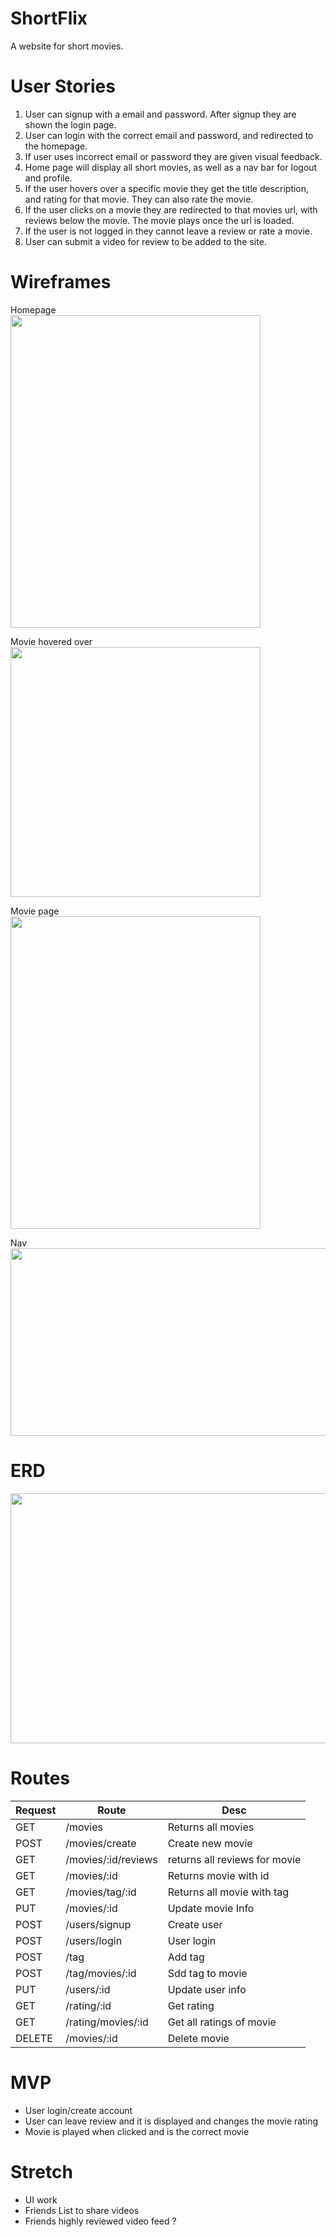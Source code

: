 # ShortFlix

A website for short movies.

# User Stories

1. User can signup with a email and password. After signup they are shown the login page.
2. User can login with the correct email and password, and redirected to the homepage. 
3. If user uses incorrect email or password they are given visual feedback.
4. Home page will display all short movies, as well as a nav bar for logout and profile.
5. If the user hovers over a specific movie they get the title description, and rating for that movie. They can also rate the movie.
7. If the user clicks on a movie they are redirected to that movies url, with reviews below the movie. The movie plays once the url is loaded.
8. If the user is not logged in they cannot leave a review or rate a movie.
9. User can submit a video for review to be added to the site.


# Wireframes

Homepage<br/>
<img src='https://i.imgur.com/fnp4146.png' width='400px' height='500px' />

Movie hovered over<br />
<img src='https://i.imgur.com/nbiPJm1.png' width='400px' height=400px />

Movie page <br/>
<img src='https://i.imgur.com/iKPTW9R.png' width='400px' height='500px' />

Nav <br />
<img src='https://i.imgur.com/6JGIyae.png' width='600px' height='300px' />

# ERD

<img src='https://i.imgur.com/ZIkPcwc.png' width='900px' height='400px' />

# Routes

Request|Route|Desc
-----|----|--
GET|/movies|Returns all movies
POST|/movies/create| Create new movie
GET|/movies/:id/reviews| returns all reviews for movie
GET|/movies/:id| Returns movie with id
GET|/movies/tag/:id| Returns all movie with tag
PUT|/movies/:id| Update movie Info
POST|/users/signup| Create user
POST|/users/login| User login
POST|/tag| Add tag
POST|/tag/movies/:id | Sdd tag to movie
PUT|/users/:id|Update user info
GET|/rating/:id|Get rating
GET|/rating/movies/:id| Get all ratings of movie
DELETE|/movies/:id|Delete movie

# MVP

* User login/create account
* User can leave review and it is displayed and changes the movie rating
* Movie is played when clicked and is the correct movie

# Stretch

* UI work
* Friends List to share videos
* Friends highly reviewed video feed ?
